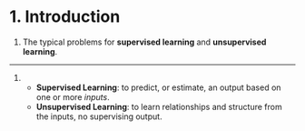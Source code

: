 # 1. Introduction

1. The typical problems for **supervised learning** and **unsupervised learning**.

---

1. * **Supervised Learning**: to predict, or estimate, an output based on one or more _inputs_.
   * **Unsupervised Learning**: to learn relationships and structure from the inputs, no supervising output.

